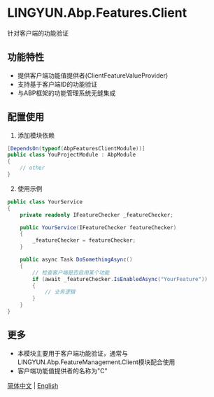 # LINGYUN.Abp.Features.Client

针对客户端的功能验证

## 功能特性

* 提供客户端功能值提供者(ClientFeatureValueProvider)
* 支持基于客户端ID的功能验证
* 与ABP框架的功能管理系统无缝集成

## 配置使用

1. 添加模块依赖

```csharp
[DependsOn(typeof(AbpFeaturesClientModule))]
public class YouProjectModule : AbpModule
{
    // other
}
```

2. 使用示例

```csharp
public class YourService
{
    private readonly IFeatureChecker _featureChecker;

    public YourService(IFeatureChecker featureChecker)
    {
        _featureChecker = featureChecker;
    }

    public async Task DoSomethingAsync()
    {
        // 检查客户端是否启用某个功能
        if (await _featureChecker.IsEnabledAsync("YourFeature"))
        {
            // 业务逻辑
        }
    }
}
```

## 更多

* 本模块主要用于客户端功能验证，通常与LINGYUN.Abp.FeatureManagement.Client模块配合使用
* 客户端功能值提供者的名称为"C"

[简体中文](./README.md) | [English](./README.EN.md)
